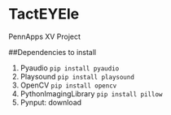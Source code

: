 # TactEYEle
PennApps XV Project

##Dependencies to install
1. Pyaudio `pip install pyaudio`
2. Playsound `pip install playsound`
3. OpenCV `pip install opencv`
4. PythonImagingLibrary `pip install pillow`
5. Pynput: download
